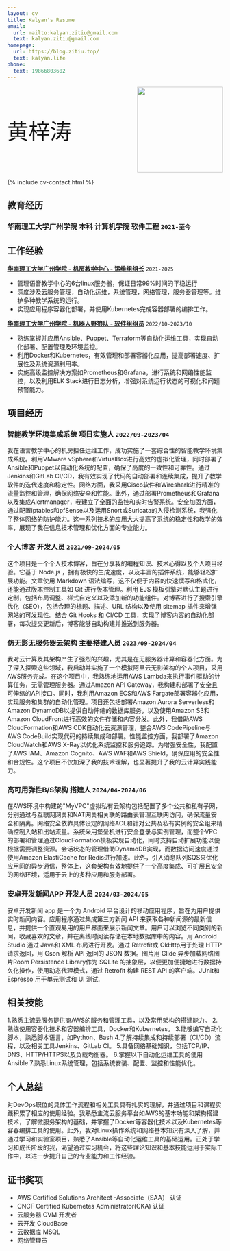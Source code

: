 ```yaml
---
layout: cv
title: Kalyan's Resume
email:
  url: mailto:kalyan.zitiu@gmail.com
  text: kalyan.zitiu@gmail.com
homepage:
  url: https://blog.zitiu.top/
  text: kalyan.life
phone:
  text: 19866803602
---
```


<div style="display: flex; justify-content: space-between; align-items: center;">
  <span style="font-size: 50px;"> 黄梓涛</span>
  <img src="https://gcore.jsdelivr.net/gh/Kalyan-zitiu/TyporaIMG/img/tou.jpg" style="width: 200px; height: auto;"/>
</div>


<!--
include contact information from the front matter
Supported arguments:
    - homepage: url, text
    - phone
    - email
-->

{% include cv-contact.html %}
## 教育经历

### 华南理工大学广州学院 本科 计算机学院 软件工程 `2021-至今`

## 工作经验

[**华南理工大学广州学院 - 机房教学中心 - 运维组组长**](https://wy.gcu.edu.cn/2023/0523/c768a150266/page.htm) `2021-2025`

+ 管理语音教学中心的6台linux服务器，保证日常99%时间的平稳运行
+ 深度涉及云服务管理，自动化运维，系统管理，网络管理，服务器管理等。维护多种教学系统的运行。
+ 实现应用程序容器化部署，并使用Kubernetes完成容器部署的编排工作。

[**华南理工大学广州学院 - 机器人野狼队 - 软件组组员**](https://gcubot.cn) `2022/10-2023/10`

+  熟练掌握并应用Ansible、Puppet、Terraform等自动化运维工具，实现自动化部署、配置管理及环境监控。
+ 利用Docker和Kubernetes，有效管理和部署容器化应用，提高部署速度、扩展性及系统资源利用率。
+ 实施高级监控解决方案如Prometheus和Grafana，进行系统和网络性能监控，以及利用ELK Stack进行日志分析，增强对系统运行状态的可视化和问题预警能力。



## 项目经历
### **智能教学环境集成系统**    项目实施人   `2022/09-2023/04`
  我在语言教学中心的机房担任运维工作，成功实施了一套综合性的智能教学环境集成系统。利用VMware vSphere和VirtualBox进行高效的虚拟化管理，同时部署了Ansible和Puppet以自动化系统的配置，确保了高度的一致性和可靠性。通过Jenkins和GitLab CI/CD，我有效实现了代码的自动部署和连续集成，提升了教学软件的迭代速度和稳定性。网络方面，我采用Cisco软件和Wireshark进行精准的流量监控和管理，确保网络安全和性能。此外，通过部署Prometheus和Grafana以及集成Alertmanager，我建立了全面的监控和实时告警系统。安全加固方面，通过配置iptables和pfSense以及运用Snort或Suricata的入侵检测系统，我强化了整体网络的防护能力。这一系列技术的应用大大提高了系统的稳定性和教学的效率，展现了我在信息技术管理和优化方面的专业能力。

### **个人博客**     开发人员   `2021/09-2024/05`
  这个项目是一个个人技术博客，旨在分享我的编程知识、技术心得以及个人项目经验。它基于 Node.js ，拥有极快的生成速度，以及丰富的插件系统，能够轻松扩展功能。文章使用 Markdown 语法编写，这不仅便于内容的快速撰写和格式化，还能通过版本控制工具如 Git 进行版本管理。利用 EJS 模板引擎对默认主题进行定制，包括布局调整、样式自定义以及添加新的功能组件。对博客进行了搜索引擎优化（SEO），包括合理的标题、描述、URL 结构以及使用 sitemap 插件来增强网站的可发现性。结合 Git Hooks 和 CI/CD 工具，实现了博客内容的自动化部署，每次提交更新后，博客能够自动构建并推送到服务器。

### **仿无影无服务器云架构**    主要搭建人员   `2023/09-2024/04`
  我对云计算及其架构产生了强烈的兴趣，尤其是在无服务器计算和容器化方面。为了深入探索这些领域，我启动并实施了一个模拟阿里云无影架构的个人项目，采用AWS服务完成。在这个项目中，我熟练地运用AWS Lambda来执行事件驱动的计算任务，无需管理服务器。通过Amazon API Gateway，我构建和部署了安全且可伸缩的API接口。同时，我利用Amazon ECS和AWS Fargate部署容器化应用，实现服务和集群的自动化管理。项目还包括部署Amazon Aurora Serverless和Amazon DynamoDB以提供自动伸缩的数据库服务，以及使用Amazon S3和Amazon CloudFront进行高效的文件存储和内容分发。此外，我借助AWS CloudFormation和AWS CDK自动化云资源管理，整合AWS CodePipeline与AWS CodeBuild实现代码的持续集成和部署。性能监控方面，我部署了Amazon CloudWatch和AWS X-Ray以优化系统监控和服务追踪。为增强安全性，我配置了AWS IAM、Amazon Cognito、AWS WAF和AWS Shield，确保应用的安全性和合规性。这个项目不仅加深了我的技术理解，也显著提升了我的云计算实践能力。

### **高可用弹性B/S架构**   搭建人   `2024/04-2024/06`

  在AWS环境中构建的"MyVPC"虚拟私有云架构包括配置了多个公共和私有子网，分别通过与互联网网关和NAT网关相关联的路由表管理互联网访问，确保流量安全和隔离。网络安全依靠具体设定的网络ACL和针对公共及私有实例的安全组来精确控制入站和出站流量。系统采用堡垒机进行安全登录与实例管理，而整个VPC的部署和管理通过CloudFormation模板实现自动化，同时支持自动扩展功能以便根据需要调整资源。会话状态的管理借助DynamoDB实现，而数据访问速度通过使用Amazon ElastiCache for Redis进行加速。此外，引入消息队列SQS来优化应用间的异步通信，整体上，这套架构有效地提供了一个高度集成、可扩展且安全的网络环境，适用于云上的多种应用和服务部署。
  
### **安卓开发新闻APP**       开发人员 `2024/03-2024/05`
  安卓开发新闻 app 是一个为 Android 平台设计的移动应用程序，旨在为用户提供实时新闻内容。应用程序通过集成第三方新闻 API 来获取各种新闻源的最新信息，并提供一个直观易用的用户界面来展示新闻文章。用户可以浏览不同类别的新闻，收藏喜欢的文章，并在离线时阅读存储在本地数据库中的内容。用 Android Studio 通过 Java和 XML 布局进行开发。通过 Retrofit或 OkHttp用于处理 HTTP 请求返回，用 Gson 解析 API 返回的 JSON 数据。图片用 Glide 异步加载网络图片Room Persistence Library作为 SQLite 的抽象层，以便更加便捷地进行数据持久化操作，使用动态代理模式，通过 Retrofit 构建 REST API 的客户端。JUnit和 Espresso 用于单元测试和 UI 测试.

## 相关技能
1.熟悉主流云服务提供商AWS的服务和管理工具，以及常用架构的搭建能力。
2.熟练使用容器化技术和容器编排工具，Docker和Kubernetes。
3.能够编写自动化脚本，熟悉脚本语言，如Python、Bash
4.了解持续集成和持续部署（CI/CD）流程，以及相关工具Jenkins、GitLab CI。
5.具备网络基础知识，包括TCP/IP、DNS、HTTP/HTTPS以及负载均衡器。
6.掌握以下自动化运维工具的使用Ansible
7.熟悉Linux系统管理，包括系统安装、配置、监控和性能优化。

## 个人总结
  对DevOps职位的具体工作流程和相关工具具有扎实的理解，并通过项目和课程实践积累了相应的使用经验。我熟悉主流云服务平台如AWS的基本功能和架构搭建技术，了解微服务架构的基础，并掌握了Docker等容器化技术以及Kubernetes等容器编排工具的使用。此外，我对Linux操作系统和网络基本知识有深入了解，并通过学习和实验室项目，熟悉了Ansible等自动化运维工具的基础运用。正处于学习和成长阶段的我，渴望通过实习机会，将这些理论知识和基本技能运用于实际工作中，以进一步提升自己的专业能力和工作经验。



## 证书奖项
- AWS Certified Solutions Architect -Associate（SAA） 认证
- CNCF Certified Kubernetes Administrator(CKA)  认证
- 云服务器 CVM 开发者
- 云开发 CloudBase
- 云数据库 MSQL
- 网络管理员
